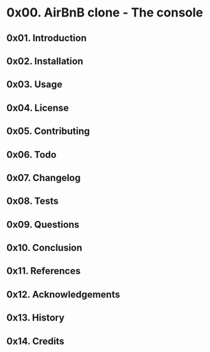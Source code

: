 # 0x00. AirBnB clone - The console



## 0x01. Introduction


## 0x02. Installation


## 0x03. Usage

## 0x04. License

## 0x05. Contributing

## 0x06. Todo

## 0x07. Changelog

## 0x08. Tests

## 0x09. Questions

## 0x10. Conclusion

## 0x11. References

## 0x12. Acknowledgements

## 0x13. History

## 0x14. Credits

